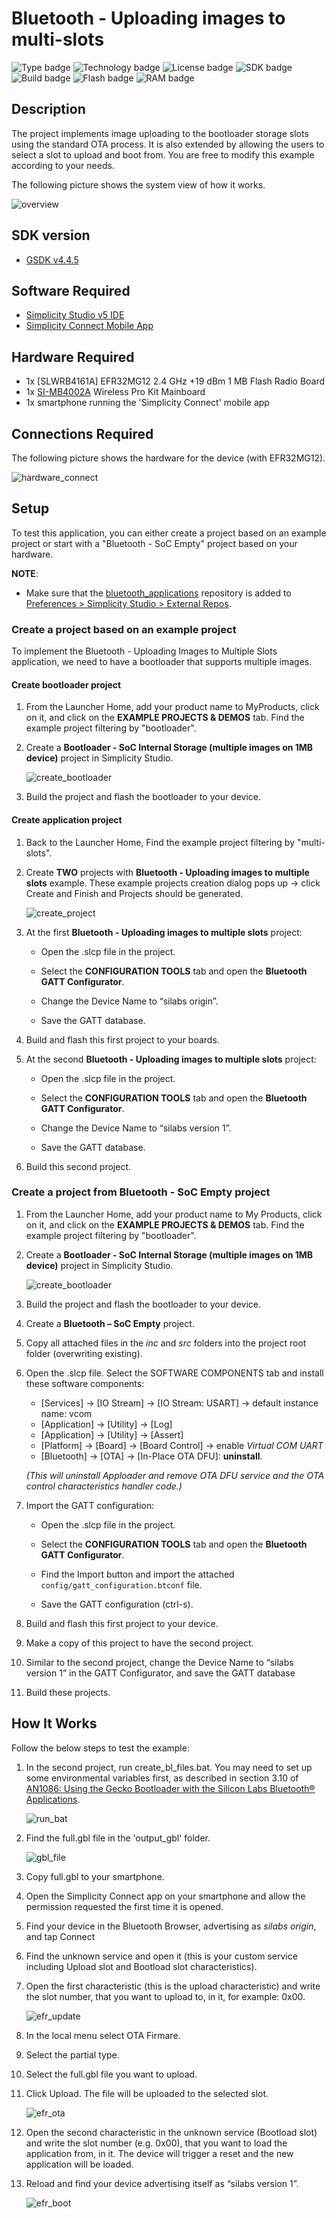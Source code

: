 # Bluetooth - Uploading images to multi-slots #

![Type badge](https://img.shields.io/badge/Type-Virtual%20Application-green)
![Technology badge](https://img.shields.io/badge/Technology-Bluetooth-green)
![License badge](https://img.shields.io/badge/License-Zlib-green)
![SDK badge](https://img.shields.io/badge/SDK-v4.4.5-green)
![Build badge](https://img.shields.io/badge/Build-passing-green)
![Flash badge](https://img.shields.io/badge/Flash-175.19%20KB-blue)
![RAM badge](https://img.shields.io/badge/RAM-9.28%20KB-blue)
## Description ##

The project implements image uploading to the bootloader storage slots using the standard OTA process. It is also extended by allowing the users to select a slot to upload and boot from. You are free to modify this example according to your needs.

The following picture shows the system view of how it works.

![overview](image/overview.png)

## SDK version ##

- [GSDK v4.4.5](https://github.com/SiliconLabs/gecko_sdk)

## Software Required ##

- [Simplicity Studio v5 IDE](https://www.silabs.com/developers/simplicity-studio)
- [Simplicity Connect Mobile App](https://www.silabs.com/developer-tools/simplicity-connect-mobile-app)

## Hardware Required ##

- 1x [SLWRB4161A] EFR32MG12 2.4 GHz +19 dBm 1 MB Flash Radio Board
- 1x [SI-MB4002A](https://www.silabs.com/development-tools/wireless/wireless-pro-kit-mainboard) Wireless Pro Kit Mainboard
- 1x smartphone running the 'Simplicity Connect' mobile app

## Connections Required ##

The following picture shows the hardware for the device (with EFR32MG12).

![hardware_connect](image/hardware_connect.png)

## Setup ##

To test this application, you can either create a project based on an example project or start with a "Bluetooth - SoC Empty" project based on your hardware.

**NOTE**:

- Make sure that the [bluetooth_applications](https://github.com/SiliconLabs/bluetooth_applications) repository is added to [Preferences > Simplicity Studio > External Repos](https://docs.silabs.com/simplicity-studio-5-users-guide/latest/ss-5-users-guide-about-the-launcher/welcome-and-device-tabs).

### Create a project based on an example project ###

To implement the Bluetooth - Uploading Images to Multiple Slots application, we need to have a bootloader that supports multiple images.

#### Create bootloader project ###

1. From the Launcher Home, add your product name to MyProducts, click on it, and click on the **EXAMPLE PROJECTS & DEMOS** tab. Find the example project filtering by "bootloader".

2. Create a **Bootloader - SoC Internal Storage (multiple images on 1MB device)** project in Simplicity Studio.

    ![create_bootloader](image/create_bootloader.png)

3. Build the project and flash the bootloader to your device.

#### Create application project ###

1. Back to the Launcher Home, Find the example project filtering by "multi-slots".

2. Create **TWO** projects with **Bluetooth - Uploading images to multiple slots** example. These example projects creation dialog pops up -> click Create and Finish and Projects should be generated.

    ![create_project](image/create_project.png)

3. At the first **Bluetooth - Uploading images to multiple slots** project:
    - Open the .slcp file in the project.

    - Select the **CONFIGURATION TOOLS** tab and open the **Bluetooth GATT Configurator**.

    - Change the Device Name to “silabs origin”.

    - Save the GATT database.

4. Build and flash this first project to your boards.

5. At the second **Bluetooth - Uploading images to multiple slots** project:

    - Open the .slcp file in the project.

    - Select the **CONFIGURATION TOOLS** tab and open the **Bluetooth GATT Configurator**.

    - Change the Device Name to “silabs version 1”.

    - Save the GATT database.

6. Build this second project.

### Create a project from Bluetooth - SoC Empty project ###

1. From the Launcher Home, add your product name to My Products, click on it, and click on the **EXAMPLE PROJECTS & DEMOS** tab. Find the example project filtering by "bootloader".

2. Create a **Bootloader - SoC Internal Storage (multiple images on 1MB device)** project in Simplicity Studio.

    ![create_bootloader](image/create_bootloader.png)

3. Build the project and flash the bootloader to your device.

4. Create a **Bluetooth – SoC Empty** project.

5. Copy all attached files in the *inc* and *src* folders into the project root folder (overwriting existing).

6. Open the .slcp file. Select the SOFTWARE COMPONENTS tab and install these software components:

    - [Services] → [IO Stream] → [IO Stream: USART] → default instance name: vcom
    - [Application] → [Utility] → [Log]
    - [Application] → [Utility] → [Assert]
    - [Platform] → [Board] → [Board Control] → enable *Virtual COM UART*
    - [Bluetooth] → [OTA] → [In-Place OTA DFU]: **uninstall**.

   *(This will uninstall Apploader and remove OTA DFU service and the OTA control characteristics handler code.)*

7. Import the GATT configuration:

    - Open the .slcp file in the project.

    - Select the **CONFIGURATION TOOLS** tab and open the **Bluetooth GATT Configurator**.

    - Find the Import button and import the attached `config/gatt_configuration.btconf` file.

    - Save the GATT configuration (ctrl-s).

8. Build and flash this first project to your device.

9. Make a copy of this project to have the second project.

10. Similar to the second project, change the Device Name to “silabs version 1” in the GATT Configurator, and save the GATT database

11. Build these projects.

## How It Works ##

Follow the below steps to test the example:

1. In the second project, run create_bl_files.bat. You may need to set up some environmental variables first, as described in section 3.10 of [AN1086: Using the Gecko Bootloader with the Silicon Labs Bluetooth® Applications](https://www.silabs.com/documents/public/application-notes/an1086-gecko-bootloader-bluetooth.pdf).

    ![run_bat](image/run_bat.png)

2. Find the full.gbl file in the 'output_gbl' folder.

    ![gbl_file](image/gbl_file.png)

3. Copy full.gbl to your smartphone.

4. Open the Simplicity Connect app on your smartphone and allow the permission requested the first time it is opened.

5. Find your device in the Bluetooth Browser, advertising as *silabs origin*, and tap Connect

6. Find the unknown service and open it (this is your custom service including Upload slot and Bootload slot characteristics).

7. Open the first characteristic (this is the upload characteristic) and write the slot number, that you want to upload to, in it, for example: 0x00.

    ![efr_update](image/efr_update.png)

8. In the local menu select OTA Firmare.
9. Select the partial type.
10. Select the full.gbl file you want to upload.
11. Click Upload. The file will be uploaded to the selected slot.

    ![efr_ota](image/efr_ota.png)

12. Open the second characteristic in the unknown service (Bootload slot) and write the slot number (e.g. 0x00), that you want to load the application from, in it. The device will trigger a reset and the new application will be loaded.
13. Reload and find your device advertising itself as “silabs version 1”.

    ![efr_boot](image/efr_boot.png)
